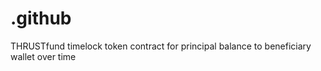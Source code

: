 # .github
THRUSTfund timelock token contract for principal balance to beneficiary wallet over time 
